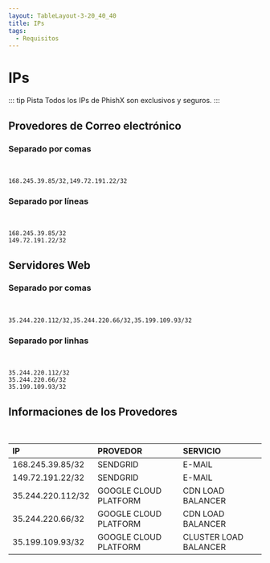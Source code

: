 ```yaml
---
layout: TableLayout-3-20_40_40
title: IPs
tags:
  - Requisitos
---
```

# IPs

::: tip Pista
Todos los IPs de PhishX son exclusivos y seguros.
:::

## Provedores de Correo electrónico

### Separado por comas
<br>

```
168.245.39.85/32,149.72.191.22/32
```

### Separado por líneas
<br>

```
168.245.39.85/32
149.72.191.22/32
```

## Servidores Web

### Separado por comas
<br>

```
35.244.220.112/32,35.244.220.66/32,35.199.109.93/32
```

### Separado por linhas
<br>

```
35.244.220.112/32
35.244.220.66/32
35.199.109.93/32
```

## Informaciones de los Provedores
<br>

| IP | PROVEDOR | SERVICIO |
| :--- | :--- | :--- |
| 168.245.39.85/32 | SENDGRID | E-MAIL |
| 149.72.191.22/32 | SENDGRID | E-MAIL |
| 35.244.220.112/32 | GOOGLE CLOUD PLATFORM | CDN LOAD BALANCER |
| 35.244.220.66/32 | GOOGLE CLOUD PLATFORM | CDN LOAD BALANCER |
| 35.199.109.93/32 | GOOGLE CLOUD PLATFORM | CLUSTER LOAD BALANCER |
